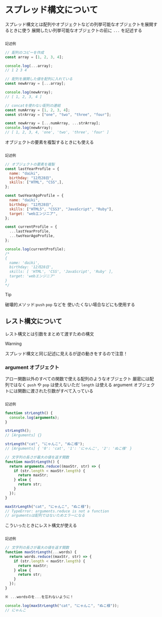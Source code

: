 # スプレッド構文について

スプレッド構文とは配列やオブジェクトなどの列挙可能なオブジェクトを展開するときに使う
展開したい列挙可能なオブジェクトの前に `...` を記述する

```JavaScript

記述例

// 配列のコピーを作成
const array = [1, 2, 3, 4];

console.log(...array);
// 1 2 3 4

// 配列を展開した値を配列に入れている
const newArray = [...array];

console.log(newArray);
// [ 1, 2, 3, 4 ]

// concatを使わない配列の連結
const numArray = [1, 2, 3, 4];
const strArray = ["one", "two", "three", "four"];

const newArray = [...numArray, ...strArray];
console.log(newArray);
// [ 1, 2, 3, 4, 'one', 'two', 'three', 'four' ]

```

オブジェクトの要素を複製するときにも使える

```JavaScript

記述例

// オブジェクトの要素を複製
const lastYearProfile = {
  name: "daiki",
  birthday: "12月28日",
  skills: ["HTML", "CSS",],
};

const twoYearAgoProfile = {
  name: "daiki",
  birthday: "12月28日",
  skills: ["HTML5", "CSS3", "JavaScript", "Ruby"],
  target: "webエンジニア",
};

const currentProfile = {
  ...lastYearProfile,
  ...twoYearAgoProfile,
};

console.log(currentProfile);
/*
{
  name: 'daiki',
  birthday: '12月28日',
  skills: [ 'HTML', 'CSS', 'JavaScript', 'Ruby' ],
  target: 'webエンジニア'
}
*/


```

> [!TIP]
> 破壊的メソッド:`push` `pop` などを
> 使いたくない場合などにも使用する

## レスト構文について

レスト構文とは引数をまとめて渡すための構文

> [!WARNING]
> スプレッド構文と同じ記述に見えるが逆の動きをするので注意！

### argument オブジェクト

アロー関数以外のすべての関数で使える配列のようなオブジェクト
厳密には配列ではなく `push` や `pop` は使えないただ `length` は使える
argument オブジェクトには関数に渡された引数がすべて入っている

```JavaScript

記述例

function strLength() {
  console.log(arguments);
}

strLength();
// [Arguments] {}

strLength("cat", "にゃんこ", "ぬこ様");
// [Arguments] { '0': 'cat', '1': 'にゃんこ', '2': 'ぬこ様' }

// 文字列の長さが最大の値を返す関数
function maxStrLength() {
  return arguments.reduce((maxStr, str) => {
    if (str.length < maxStr.length) {
      return maxStr;
    } else {
      return str;
    }
  });
}

maxStrLength("cat", "にゃんこ", "ぬこ様");
// TypeError: arguments.reduce is not a function
// argumentsは配列ではないためエラーになる


```

こういったときにレスト構文が使える

```JavaScript

記述例

// 文字列の長さが最大の値を返す関数
function maxStrLength(...words) {
  return words.reduce((maxStr, str) => {
    if (str.length < maxStr.length) {
      return maxStr;
    } else {
      return str;
    }
  });
}

※ ...wordsのを...を忘れないように！

console.log(maxStrLength("cat", "にゃんこ", "ぬこ様"));
// にゃんこ

```
